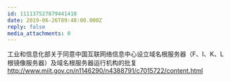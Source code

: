 ```yaml
---
id: 111137527879441418
date: 2019-06-26T09:48:00.000Z
reply: false
media_attachments: 0
---
```


工业和信息化部关于同意中国互联网络信息中心设立域名根服务器（F、I、K、L 根镜像服务器）及域名根服务器运行机构的批复 http://www.miit.gov.cn/n1146290/n4388791/c7015722/content.html 


